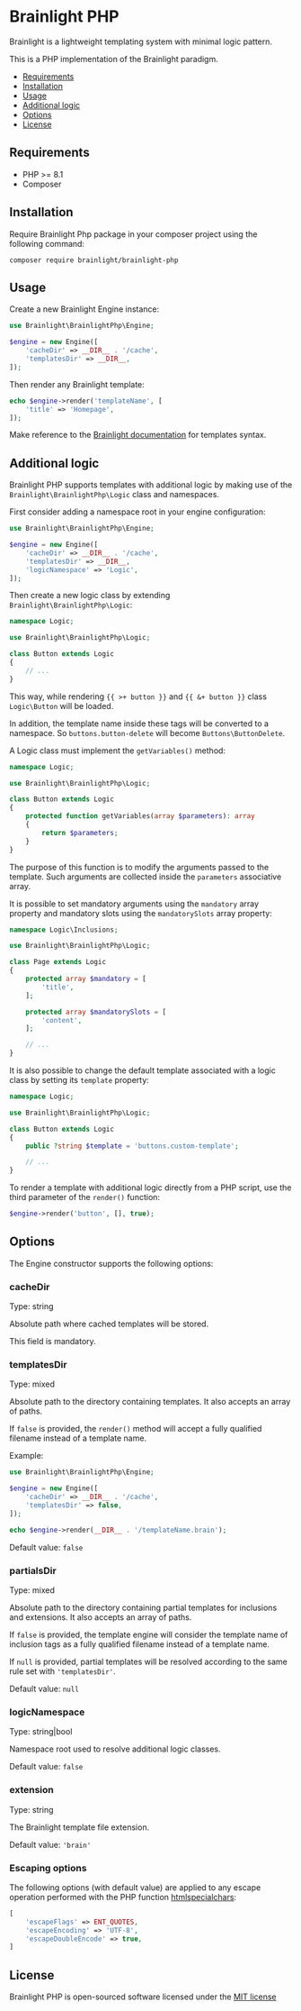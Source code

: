 # Brainlight PHP

Brainlight is a lightweight templating system with minimal logic pattern.

This is a PHP implementation of the Brainlight paradigm.

- [Requirements](#requirements)
- [Installation](#installation)
- [Usage](#usage)
- [Additional logic](#additional-logic)
- [Options](#options)
- [License](#license)

## Requirements

- PHP >= 8.1
- Composer

## Installation

Require Brainlight Php package in your composer project using the following command:

```
composer require brainlight/brainlight-php
```

## Usage

Create a new Brainlight Engine instance:

```php
use Brainlight\BrainlightPhp\Engine;

$engine = new Engine([
    'cacheDir' => __DIR__ . '/cache',
    'templatesDir' => __DIR__,
]);
```

Then render any Brainlight template:

```php
echo $engine->render('templateName', [
    'title' => 'Homepage',
]);
```

Make reference to the [Brainlight documentation](https://github.com/GiromettaMarco/brainlight) for templates syntax.

## Additional logic

Brainlight PHP supports templates with additional logic by making use of the ```Brainlight\BrainlightPhp\Logic``` class and namespaces.

First consider adding a namespace root in your engine configuration:

```php
use Brainlight\BrainlightPhp\Engine;

$engine = new Engine([
    'cacheDir' => __DIR__ . '/cache',
    'templatesDir' => __DIR__,
    'logicNamespace' => 'Logic',
]);
```

Then create a new logic class by extending ```Brainlight\BrainlightPhp\Logic```:

```php
namespace Logic;

use Brainlight\BrainlightPhp\Logic;

class Button extends Logic
{
    // ...
}
```

This way, while rendering ```{{ >+ button }}``` and ```{{ &+ button }}``` class ```Logic\Button``` will be loaded.

In addition, the template name inside these tags will be converted to a namespace. So ```buttons.button-delete``` will become ```Buttons\ButtonDelete```.

A Logic class must implement the ```getVariables()``` method:

```php
namespace Logic;

use Brainlight\BrainlightPhp\Logic;

class Button extends Logic
{
    protected function getVariables(array $parameters): array
    {
        return $parameters;
    }
}
```

The purpose of this function is to modify the arguments passed to the template. Such arguments are collected inside the ```parameters``` associative array.

It is possible to set mandatory arguments using the ```mandatory``` array property and mandatory slots using the ```mandatorySlots``` array property:

```php
namespace Logic\Inclusions;

use Brainlight\BrainlightPhp\Logic;

class Page extends Logic
{
    protected array $mandatory = [
        'title',
    ];

    protected array $mandatorySlots = [
        'content',
    ];

    // ...
}
```

It is also possible to change the default template associated with a logic class by setting its ```template``` property:

```php
namespace Logic;

use Brainlight\BrainlightPhp\Logic;

class Button extends Logic
{
    public ?string $template = 'buttons.custom-template';

    // ...
}
```

To render a template with additional logic directly from a PHP script, use the third parameter of the ```render()``` function:

```php
$engine->render('button', [], true);
```

## Options

The Engine constructor supports the following options:

### cacheDir

Type: string

Absolute path where cached templates will be stored.

This field is mandatory.

### templatesDir

Type: mixed

Absolute path to the directory containing templates. It also accepts an array of paths.

If ```false``` is provided, the ```render()``` method will accept a fully qualified filename instead of a template name.

Example:

```php
use Brainlight\BrainlightPhp\Engine;

$engine = new Engine([
    'cacheDir' => __DIR__ . '/cache',
    'templatesDir' => false,
]);

echo $engine->render(__DIR__ . '/templateName.brain');
```

Default value: ```false```

### partialsDir

Type: mixed

Absolute path to the directory containing partial templates for inclusions and extensions. It also accepts an array of paths.

If ```false``` is provided, the template engine will consider the template name of inclusion tags as a fully qualified filename instead of a template name.

If ```null``` is provided, partial templates will be resolved according to the same rule set with ```'templatesDir'```.

Default value: ```null```

### logicNamespace

Type: string|bool

Namespace root used to resolve additional logic classes.

Default value: ```false```

### extension

Type: string

The Brainlight template file extension.

Default value: ```'brain'```

### Escaping options

The following options (with default value) are applied to any escape operation performed with the PHP function [htmlspecialchars](https://www.php.net/manual/en/function.htmlspecialchars.php):

```php
[
    'escapeFlags' => ENT_QUOTES,
    'escapeEncoding' => 'UTF-8',
    'escapeDoubleEncode' => true,
]
```

## License

Brainlight PHP is open-sourced software licensed under the [MIT license](http://opensource.org/licenses/MIT)
